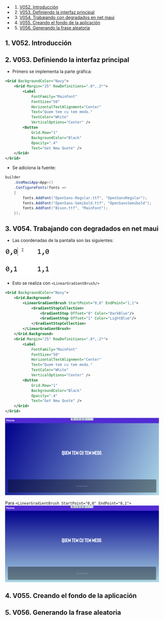 <!-- vscode-markdown-toc -->
* 1. [V052. Introducción](#V052.Introduccin)
* 2. [V053. Definiendo la interfaz principal](#V053.Definiendolainterfazprincipal)
* 3. [V054. Trabajando con degradados en net maui](#V054.Trabajandocondegradadosennetmaui)
* 4. [V055. Creando el fondo de la aplicación](#V055.Creandoelfondodelaaplicacin)
* 5. [V056. Generando la frase aleatoria](#V056.Generandolafrasealeatoria)

<!-- vscode-markdown-toc-config
	numbering=true
	autoSave=true
	/vscode-markdown-toc-config -->
<!-- /vscode-markdown-toc -->



##  1. <a name='V052.Introduccin'></a>V052. Introducción


##  2. <a name='V053.Definiendolainterfazprincipal'></a>V053. Definiendo la interfaz principal
- Primero se implementa la parte gráfica:

``` xml
<Grid BackgroundColor="Navy">
    <Grid Margin="25" RowDefinitions=".8*,.2*">
        <Label
            FontFamily="MainFont"
            FontSize="50"
            HorizontalTextAlignment="Center"
            Text="Quem tem cu tem medo."
            TextColor="White"
            VerticalOptions="Center" />
        <Button 
            Grid.Row="1" 
            BackgroundColor="Black"
            Opacity=".4"
            Text="Get New Quote" />
    </Grid>
</Grid>
```

- Se adiciona la fuente:

``` cs 
builder
	.UseMauiApp<App>()
	.ConfigureFonts(fonts =>
	{
		fonts.AddFont("OpenSans-Regular.ttf", "OpenSansRegular");
		fonts.AddFont("OpenSans-Semibold.ttf", "OpenSansSemibold");
        fonts.AddFont("Bison.ttf", "MainFont");
    });
```
##  3. <a name='V054.Trabajandocondegradadosennetmaui'></a>V054. Trabajando con degradados en net maui
- Las coordenadas de la pantalla son las siguientes:

![Alt text](image-43.png)

- Esto se realiza con `<LinearGradientBrush/>`

``` xml
<Grid BackgroundColor="Navy">
    <Grid.Background>
        <LinearGradientBrush StartPoint="0,0" EndPoint="1,1">
            <GradientStopCollection>
                <GradientStop Offset="0" Color="DarkBlue"/>
                <GradientStop Offset="1" Color="LightBlue"/>
            </GradientStopCollection>
        </LinearGradientBrush>
    </Grid.Background>
    <Grid Margin="25" RowDefinitions=".8*,.2*">
        <Label
            FontFamily="MainFont"
            FontSize="50"
            HorizontalTextAlignment="Center"
            Text="Quem tem cu tem medo."
            TextColor="White"
            VerticalOptions="Center" />
        <Button 
            Grid.Row="1" 
            BackgroundColor="Black"
            Opacity=".4"
            Text="Get New Quote" />
    </Grid>
</Grid>
```

![Alt text](image-44.png)

Para `<LinearGradientBrush StartPoint="0,0" EndPoint="0,1">`
![Alt text](image-45.png)

##  4. <a name='V055.Creandoelfondodelaaplicacin'></a>V055. Creando el fondo de la aplicación

##  5. <a name='V056.Generandolafrasealeatoria'></a>V056. Generando la frase aleatoria


